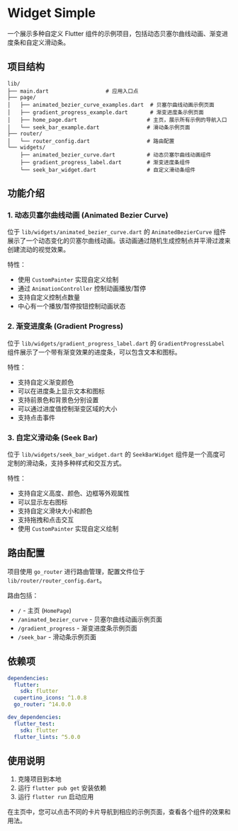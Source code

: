 # Widget Simple

一个展示多种自定义 Flutter 组件的示例项目，包括动态贝塞尔曲线动画、渐变进度条和自定义滑动条。

## 项目结构

```
lib/
├── main.dart                  # 应用入口点
├── page/
│   ├── animated_bezier_curve_examples.dart  # 贝塞尔曲线动画示例页面
│   ├── gradient_progress_example.dart       # 渐变进度条示例页面
│   ├── home_page.dart                      # 主页，展示所有示例的导航入口
│   └── seek_bar_example.dart               # 滑动条示例页面
├── router/
│   └── router_config.dart                  # 路由配置
└── widgets/
    ├── animated_bezier_curve.dart          # 动态贝塞尔曲线动画组件
    ├── gradient_progress_label.dart        # 渐变进度条组件
    └── seek_bar_widget.dart                # 自定义滑动条组件
```

## 功能介绍

### 1. 动态贝塞尔曲线动画 (Animated Bezier Curve)

位于 `lib/widgets/animated_bezier_curve.dart` 的 `AnimatedBezierCurve` 组件展示了一个动态变化的贝塞尔曲线动画。该动画通过随机生成控制点并平滑过渡来创建流动的视觉效果。

特性：
- 使用 `CustomPainter` 实现自定义绘制
- 通过 `AnimationController` 控制动画播放/暂停
- 支持自定义控制点数量
- 中心有一个播放/暂停按钮控制动画状态

### 2. 渐变进度条 (Gradient Progress)

位于 `lib/widgets/gradient_progress_label.dart` 的 `GradientProgressLabel` 组件展示了一个带有渐变效果的进度条，可以包含文本和图标。

特性：
- 支持自定义渐变颜色
- 可以在进度条上显示文本和图标
- 支持前景色和背景色分别设置
- 可以通过进度值控制渐变区域的大小
- 支持点击事件

### 3. 自定义滑动条 (Seek Bar)

位于 `lib/widgets/seek_bar_widget.dart` 的 `SeekBarWidget` 组件是一个高度可定制的滑动条，支持多种样式和交互方式。

特性：
- 支持自定义高度、颜色、边框等外观属性
- 可以显示左右图标
- 支持自定义滑块大小和颜色
- 支持拖拽和点击交互
- 使用 `CustomPainter` 实现自定义绘制

## 路由配置

项目使用 `go_router` 进行路由管理，配置文件位于 `lib/router/router_config.dart`。

路由包括：
- `/` - 主页 (`HomePage`)
- `/animated_bezier_curve` - 贝塞尔曲线动画示例页面
- `/gradient_progress` - 渐变进度条示例页面
- `/seek_bar` - 滑动条示例页面

## 依赖项

```yaml
dependencies:
  flutter:
    sdk: flutter
  cupertino_icons: ^1.0.8
  go_router: ^14.0.0

dev_dependencies:
  flutter_test:
    sdk: flutter
  flutter_lints: ^5.0.0
```

## 使用说明

1. 克隆项目到本地
2. 运行 `flutter pub get` 安装依赖
3. 运行 `flutter run` 启动应用

在主页中，您可以点击不同的卡片导航到相应的示例页面，查看各个组件的效果和用法。
